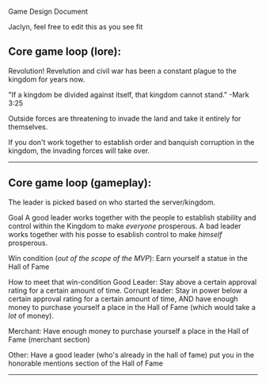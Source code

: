 Game Design Document

Jaclyn, feel free to edit this as you see fit


Core game loop (lore):
-------------------------------------------------------------------------------------------------------------
Revolution! Revelution and civil war has been a constant plague to the kingdom for years now.

"If a kingdom be divided against itself, that kingdom cannot stand."
-Mark 3:25

Outside forces are threatening to invade the land and take it entirely for themselves.

If you don't work together to establish order and banquish corruption in the kingdom, the invading forces will take over.

-------------------------------------------------------------------------------------------------------------


Core game loop (gameplay):
-------------------------------------------------------------------------------------------------------------
The leader is picked based on who started the server/kingdom.

Goal
A good leader works together with the people to establish stability and control within the Kingdom to make *everyone* prosperous.
A bad leader works together with his posse to esablish control to make *himself* prosperous.


Win condition (*out of the scope of the MVP*):
Earn yourself a statue in the Hall of Fame

How to meet that win-condition
Good Leader: Stay above a certain approval rating for a certain amount of time.
Corrupt leader: Stay in power below a certain approval rating for a certain amount of time, AND have enough money to purchase yourself a place in the Hall of Fame (which would take a *lot* of money).

Merchant: Have enough money to purchase yourself a place in the Hall of Fame (merchant section)

Other:
Have a good leader (who's already in the hall of fame) put you in the honorable mentions section of the Hall of Fame

-------------------------------------------------------------------------------------------------------------
